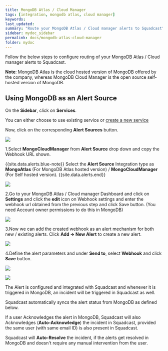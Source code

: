 ```yaml
---
title: MongoDB Atlas / Cloud Manager
tags: [integration, mongodb atlas, cloud manager]
keywords: 
last_updated: 
summary: "Route your MongoDB Atlas / Cloud manager alerts to Squadcast"
sidebar: mydoc_sidebar
permalink: docs/mongodb-atlas-cloud-manager
folder: mydoc
---
```


Follow the below steps to configure routing of your MongoDB Atlas / Cloud manager alerts to Squadcast. 

**Note**: MongoDB Atlas is the cloud hosted version of MongoDB offered by the company, whereas MongoDB Cloud Manager is the open source self-hosted version of MongoDB.

## Using MongoDB as an Alert Source

On the **Sidebar**, click on **Services**.

You can either choose to use existing service or [create a new service](adding-a-service-1)

Now, click on the corresponding **Alert Sources** button.

![](images/integration_1.png)

1.Select **MongoCloudManager** from  **Alert Source** drop down and copy the Webhook URL shown.

{{site.data.alerts.blue-note}}
Select the <b>Alert Source</b> Integration type as <b>MongoAtlas</b> (For MongoDB Atlas hosted version) / <b>MongoCloudManager</b> (For Self hosted version).
{{site.data.alerts.end}}

![](images/mongodb_1.png)

2.Go to your MongoDB Atlas / Cloud manager Dashboard and click on **Settings** and click the **edit** icon on Webhook settings and enter the webhook url obtained from the previous step and click Save button. (You need Account owner permissions to do this in MongoDB)

![](images/mongodb_2.png)

3.Now we can add the created webhook as an alert mechanism for both new / existing alerts. Click **Add -> New Alert** to create a new alert.

![](images/mongodb_3.png)

4.Define the alert parameters and under **Send to**, select **Webhook** and click **Save** button.

![](images/mongodb_4.png)

![](images/mongodb_5.png)

The Alert is configured and integrated with Squadcast and whenever it is triggered in MongoDB, an incident will be triggered in Squadcast as well.

Squadcast automatically syncs the alert status from MongoDB as defined below. 

If a user Acknowledges the alert in MongoDB, Squadcast will also Acknowledges (**Auto-Acknowledge**) the incident in Squadcast, provided the same user (with same email ID) is also present in Squadcast.

Squadcast will **Auto-Resolve** the incident, if the alerts get resolved in MongoDB and doesn't require any manual intervention from the user.